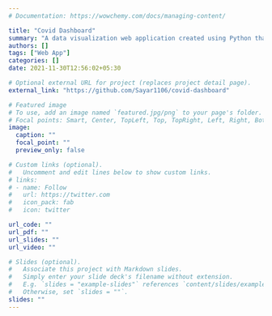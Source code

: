 ```yaml
---
# Documentation: https://wowchemy.com/docs/managing-content/

title: "Covid Dashboard"
summary: "A data visualization web application created using Python that updates covid data daily."
authors: []
tags: ["Web App"]
categories: []
date: 2021-11-30T12:56:02+05:30

# Optional external URL for project (replaces project detail page).
external_link: "https://github.com/Sayar1106/covid-dashboard"

# Featured image
# To use, add an image named `featured.jpg/png` to your page's folder.
# Focal points: Smart, Center, TopLeft, Top, TopRight, Left, Right, BottomLeft, Bottom, BottomRight.
image:
  caption: ""
  focal_point: ""
  preview_only: false

# Custom links (optional).
#   Uncomment and edit lines below to show custom links.
# links:
# - name: Follow
#   url: https://twitter.com
#   icon_pack: fab
#   icon: twitter

url_code: ""
url_pdf: ""
url_slides: ""
url_video: ""

# Slides (optional).
#   Associate this project with Markdown slides.
#   Simply enter your slide deck's filename without extension.
#   E.g. `slides = "example-slides"` references `content/slides/example-slides.md`.
#   Otherwise, set `slides = ""`.
slides: ""
---
```

